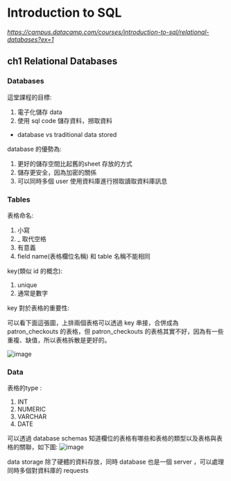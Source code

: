 # Introduction to SQL

_https://campus.datacamp.com/courses/introduction-to-sql/relational-databases?ex=1_

## ch1 Relational Databases

### Databases

這堂課程的目標: 

1. 電子化儲存 data
2. 使用 sql code 儲存資料，撈取資料

- database vs traditional data stored 

database 的優勢為:

1. 更好的儲存空間比起舊的sheet 存放的方式
2. 儲存更安全，因為加密的關係
3. 可以同時多個 user 使用資料庫進行撈取讀取資料庫訊息

### Tables

表格命名:
  1. 小寫
  2. _ 取代空格
  3. 有意義
  4. field name(表格欄位名稱) 和 table 名稱不能相同

key(類似 id 的概念): 
  1. unique
  2. 通常是數字

key 對於表格的重要性:

可以看下面這張圖，上排兩個表格可以透過 key 串接，合併成為 patron_checkouts 的表格，但 patron_checkouts 的表格其實不好，因為有一些重複、缺值，所以表格拆散是更好的。

  ![image](https://user-images.githubusercontent.com/88547312/187866699-e8eca3ef-1ff9-4045-b4e1-9de5a907b878.png)

### Data

表格的type :

1. INT
2. NUMERIC
3. VARCHAR
4. DATE

可以透過 database schemas 知道欄位的表格有哪些和表格的類型以及表格與表格的關聯，如下圖:
![image](https://user-images.githubusercontent.com/88547312/188092215-5f5751a5-9187-47b8-91f6-a87188c371f9.png)

data storage 除了硬體的資料存放，同時 database 也是一個 server ，可以處理同時多個對資料庫的 requests






